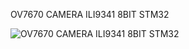 OV7670 CAMERA ILI9341 8BIT STM32

![OV7670 CAMERA ILI9341 8BIT STM32](https://github.com/user-attachments/assets/ad9a98e5-7e89-45c3-b8d3-4b59e77a277d)
